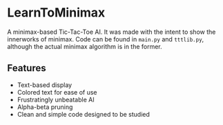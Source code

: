 # LearnToMinimax
A minimax-based Tic-Tac-Toe AI. It was made with the intent to show the innerworks of minimax. Code can be found in `main.py` and `tttlib.py`, although the actual minimax algorithm is in the former.

## Features
- Text-based display
- Colored text for ease of use
- Frustratingly unbeatable AI
- Alpha-beta pruning
- Clean and simple code designed to be studied
